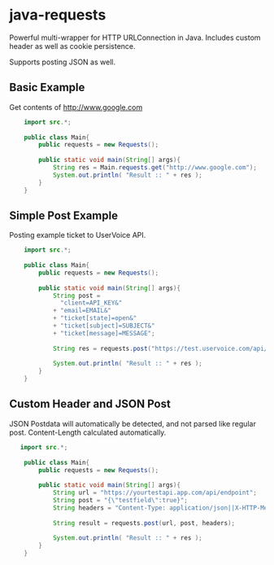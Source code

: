 java-requests
================

Powerful multi-wrapper for HTTP URLConnection in Java. Includes custom header as well as cookie persistence.

Supports posting JSON as well.

Basic Example
-------------
Get contents of http://www.google.com

```java
    import src.*;
    
    public class Main{
        public requests = new Requests();
        
        public static void main(String[] args){
    		String res = Main.requests.get("http://www.google.com");
    		System.out.println( "Result :: " + res );
        }
    }
```

Simple Post Example
-------------
Posting example ticket to UserVoice API.

```java
    import src.*;
    
    public class Main{
        public requests = new Requests();
        
        public static void main(String[] args){
    		String post =
    		  "client=API_KEY&"
    		+ "email=EMAIL&"
    		+ "ticket[state]=open&"
    		+ "ticket[subject]=SUBJECT&"
    		+ "ticket[message]=MESSAGE";
    		
    		String res = requests.post("https://test.uservoice.com/api/v1/tickets.json", post);
    		
    		System.out.println( "Result :: " + res );
        }
    }
```

Custom Header and JSON Post
------------
JSON Postdata will automatically be detected, and not parsed like regular post. Content-Length calculated automatically.

```java
   import src.*;
    
    public class Main{
        public requests = new Requests();
        
        public static void main(String[] args){
    		String url = "https://yourtestapi.app.com/api/endpoint";
    		String post = "{\"testfield\":true}";
	        String headers = "Content-Type: application/json||X-HTTP-Method-Override: PUT";
	        
	        String result = requests.post(url, post, headers);
    		
    		System.out.println( "Result :: " + res );
        }
    }
 
```
